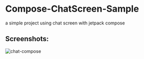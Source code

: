 # Compose-ChatScreen-Sample
a simple project using chat screen with jetpack compose


## Screenshots:
![chat-compose](https://github.com/aminmajlesi/Compose-ChatScreen-Sample/assets/25432808/ddd2a815-f863-44aa-b1d8-3bfb5e916e6c)
